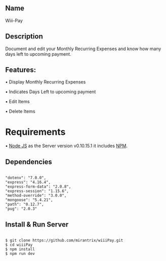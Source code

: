 ## Name

Wiii-Pay



## Description

Document and edit your Monthly Recurring Expenses and know how many days left to upcoming payment.




## Features:

• Display Monthly Recurring Expenses

• Indicates Days Left to upcoming payment

• Edit Items

• Delete Items




# Requirements

• [Node JS](https://nodejs.org/en/download/) as the Server version v0.10.15.1 it includes [NPM](https://www.npmjs.com/).




## Dependencies

```

"dotenv": "7.0.0",
"express": "4.16.4",
"express-form-data": "2.0.8",
"express-session": "1.15.6",
"method-override": "3.0.0",
"mongoose": "5.4.21",
"path": "0.12.7",
"pug": "2.0.3"

```




## Install & Run Server

```

$ git clone https://github.com/mirantrix/wiiiPay.git
$ cd wiiiPay
$ npm install
$ npm run dev

```
